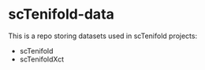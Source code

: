 # scTenifold-data

This is a repo storing datasets used in scTenifold projects:
* scTenifold
* scTenifoldXct
